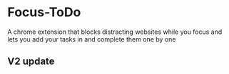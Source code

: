 # Focus-ToDo
A chrome extension that blocks distracting websites while you focus and lets you add your tasks in and complete them one by one
## V2 update